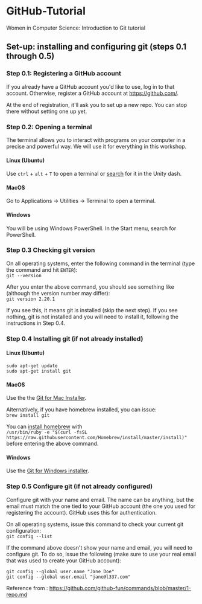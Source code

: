 # GitHub-Tutorial
Women in Computer Science: Introduction to Git tutorial 

## Set-up: installing and configuring git (steps 0.1 through 0.5)
### Step 0.1: Registering a GitHub account
If you already have a GitHub account you'd like to use, log in to that account.
Otherwise, register a GitHub account at https://github.com/.

At the end of registration, it'll ask you to set up a new repo. You can stop there without setting one up yet.

### Step 0.2: Opening a terminal

The terminal allows you to interact with programs on your computer in a precise and powerful way. We will use it for everything in this workshop.

#### Linux (Ubuntu)
Use `ctrl` + `alt` + `T` to open a terminal or [search](https://askubuntu.com/questions/122437/how-to-access-applications-menu-in-ubuntu-unity-desktop) for it in the Unity dash.
#### MacOS
Go to Applications → Utilities → Terminal to open a terminal.

#### Windows
You will be using Windows PowerShell. In the Start menu, search for PowerShell.


### Step 0.3 Checking git version
On all operating systems, enter the following command in the terminal (type the command and hit `ENTER`):  
`git --version`  

After you enter the above command, you should see something like (although the version number may differ):  
`git version 2.20.1`  

If you see this, it means git is installed (skip the next step).  If you see nothing, git is not installed and you will need to install it, following the instructions in Step 0.4.

### Step 0.4 Installing git (if not already installed)
#### Linux (Ubuntu)
```
sudo apt-get update
sudo apt-get install git
```

#### MacOS
Use the the [Git for Mac Installer](https://sourceforge.net/projects/git-osx-installer/files/).

Alternatively, if you have homebrew installed, you can issue:  
`brew install git`

You can [install homebrew](https://brew.sh/) with   
```/usr/bin/ruby -e "$(curl -fsSL https://raw.githubusercontent.com/Homebrew/install/master/install)"```   
before entering the above command.

#### Windows
Use the [Git for Windows installer](https://gitforwindows.org/).


### Step 0.5 Configure git (if not already configured)
Configure git with your name and email. The name can be anything, but the email must match the one tied to your GitHub account (the one you used for registering the account). GitHub uses this for authentication.

On all operating systems, issue this command to check your current git configuration:  
`git config --list`  

If the command above doesn't show your name and email, you will need to configure git. To do so, issue the following (make sure to use your real email that was used to create your GitHub account):
```
git config --global user.name "Jane Doe"
git config --global user.email "jane@l337.com"

```
Reference from : https://github.com/github-fun/commands/blob/master/1-repo.md
